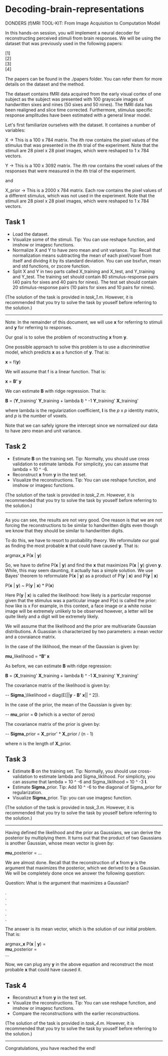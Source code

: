 # Decoding-brain-representations
DONDERS (f)MRI TOOL-KIT: From Image Acquisition to Computation Model

In this hands-on session, you will implement a neural decoder for reconstructing perceived stimuli from brain responses. We will be using the dataset that was previously used in the following papers:

[1]  
[2]  
[3]  
[4]  

The papers can be found in the ./papers folder. You can refer them for more details on the dataset and the method.

The dataset contains fMRI data acquired from the early visual cortex of one subject as the subject was presented with 100 grayscale images of handwritten sixes and nines (50 sixes and 50 nines). The fMRI data has been realigned and slice time corrected. Furthermore, stimulus specific response amplitudes have been estimated with a general linear model.

Let's first familiarize ourselves with the dataset. It containes a number of variables:

X -> This is a 100 x 784 matrix. The *i*th row contains the pixel values of the stimulus that was presented in the *i*th trial of the experiment. Note that the stimuli are 28 pixel x 28 pixel images, which were reshaped to 1 x 784 vectors.

Y -> This is a 100 x 3092 matrix. The *i*th row contains the voxel values of the responses that were measured in the *i*th trial of the experiment.

and

X_prior -> This is a 2000 x 784 matrix. Each row contains the pixel values of a different stimulus, which was not used in the experiment. Note that the stimuli are 28 pixel x 28 pixel images, which were reshaped to 1 x 784 vectors.

## Task 1

- Load the dataset.
- Visualize some of the stimuli. Tip: You can use reshape function, and imshow or imagesc functions.
- Normalize X and Y to have zero mean and unit variance. Tip: Recall that normalization means subtracting the mean of each pixel/voxel from itself and dividng it by its standard deviation. You can use bsxfun, mean and std functions, or zscore function.
- Split X and Y in two parts called X_training and X_test, and Y_training and Y_test. The training set should contain 80 stimulus-response pairs (40 pairs for sixes and 40 pairs for nines). The test set should contain 20 stimulus-response pairs (10 pairs for sixes and 10 pairs for nines).

(The solution of the task is provided in *task_1.m*. However, it is recommended that you try to solve the task by youself before referring to the solution.)

---

Note: In the remainder of this document, we will use **x** for referring to stimuli and **y** for referring to responses.

Our goal is to solve the problem of reconstructing **x** from **y**.

One possible approach to solve this problem is to use a *discriminative* model, which predicts **x** as a function of **y**. That is:

**x** = f(**y**)

We will assume that f is a linear function. That is:

**x** = **B'** **y**

We can estimate **B** with ridge regression. That is:

**B** = (**Y**_training' **Y**_training + lambda **I**) ^ -1 **Y**_training' **X**_training'

where lambda is the regularization coefficient, **I** is the *p* x *p* identity matrix, and *p* is the number of voxels.

Note that we can safely ignore the intercept since we normalized our data to have zero mean and unit variance.

## Task 2

- Estimate **B** on the training set. Tip: Normally, you should use cross validation to estimate lambda. For simplicity, you can assume that lambda = 10 ^ -6.
- Reconstruct **x** from **y** in the test set.
- Visualize the reconstructions. Tip: You can use reshape function, and imshow or imagesc functions.

(The solution of the task is provided in *task_2.m*. However, it is recommended that you try to solve the task by youself before referring to the solution.)

---

As you can see, the results are not very good. One reason is that we are not forcing the reconstructions to be similar to handwritten digits even though we know that they should be similar to handwritten digits.

To do this, we have to resort to probability theory. We reformulate our goal as finding the most probable **x** that could have caused **y**. That is:

argmax_**x** P(**x** | **y**)

So, we have to define P(**x** | **y**) and find the **x** that maximizes P(**x** | **y**) given **y**. While, this may seem daunting, it actually has a simple solution. We use Bayes' theorem to reformulate P(**x** | **y**) as a product of P(**y** | **x**) and P(**y** | **x**)

P(**x** | **y**) ~ P(**y** | **x**) * P(**x**)

Here P(**y** | **x**) is called the likelihood: how likely is a particular response given that the stimulus was a particular image and P(x) is called the prior: how like is x For example, in this context, a face image or a white noise image will be extremely unlikely to be observed however, a letter will be quite likely and a digit will be extremely likely.

We will assume that the likelihood and the prior are multivariate Gaussian distributions. A Guassian is characterized by two parameters: a mean vector and a covraiance matrix.

In the case of the liklihood, the mean of the Gaussian is given by:

**mu**\_likelihood = ***B'** **x**

As before, we can estimate **B** with ridge regression:

**B** = (**X**\_training' **X**\_training + lambda **I**) ^ -1 **X**\_training' **Y**\_training'

The covariance matrix of the likelihood is given by:

-- **Sigma**_\likelihood = diag(E[||**y** - **B'** **x**|| ^ 2]). 

In the case of the prior, the mean of the Gaussian is given by:

-- **mu**\_prior = **0** (which is a vector of zeros)

The covariance matrix of the prior is given by:

-- **Sigma**\_prior = **X**\_prior' * **X**\_prior / (n - 1)

where n is the length of **X**\_prior.

## Task 3

- Estimate **B** on the training set. Tip: Normally, you should use cross-validation to estimate lambda and Sigma_liklihood. For simplicity, you can assume that lambda = 10 ^ -6 and Sigma_liklihood = 10 ^ -3 **I**.
- Estimate **Sigma**\_prior. Tip: Add 10 ^ -6 to the diagonal of Sigma_prior for regularization.
- Visualize **Sigma**\_prior. Tip: you can use imagesc function.

(The solution of the task is provided in *task_3.m*. However, it is recommended that you try to solve the task by youself before referring to the solution.)

---

Having defined the likelihood and the prior as Gaussians, we can derive the posterior by multiplying them. It turns out that the product of two Gaussians is another Gaussian, whose mean vector is given by:

**mu**_posterior = ...

We are almost done. Recall that the reconstruction of **x** from **y** is the argument that maximizes the posterior, which we derived to be a Gaussian. We will be completely done once we answer the following question:

Question: What is the argument that maximizes a Gaussian?

.  
.  
.  
.  
.  
.  

The answer is its mean vector, which is the solution of our initial problem. That is:

argmax_**x** P(**x** | **y**) =  
**mu**\_posterior =  
...

Now, we can plug any **y** in the above equation and reconstruct the most probable **x** that could have caused it.

## Task 4

- Reconstruct **x** from **y** in the test set.
- Visualize the reconstructions. Tip: You can use reshape function, and imshow or imagesc functions.
- Compare the reconstructions with the earlier reconstructions.

(The solution of the task is provided in *task_4.m*. However, it is recommended that you try to solve the task by youself before referring to the solution.)

---

Congratulations, you have reached the end!
